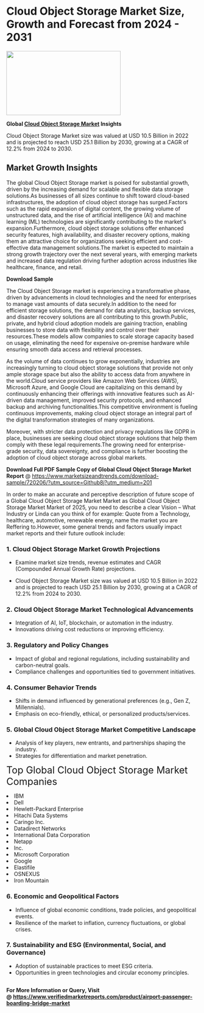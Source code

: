 <H1>Cloud Object Storage Market Size, Growth and Forecast from 2024 - 2031</H1><img class="aligncenter size-medium wp-image-584254" src="https://thirdeyenews.in/wp-content/uploads/2024/09/Global-Market-Research-300x168.jpeg" alt="" width="300" height="168" /><p><strong>Global&nbsp;<a href="https://www.marketsizeandtrends.com/download-sample/720206/?utm_source=Github8j?utm_medium=201">Cloud Object Storage Market</a> Insights</strong></p><p>Cloud Object Storage Market size was valued at USD 10.5 Billion in 2022 and is projected to reach USD 25.1 Billion by 2030, growing at a CAGR of 12.2% from 2024 to 2030.</p><p><h2>Market Growth Insights</h2> <p>The global Cloud Object Storage market is poised for substantial growth, driven by the increasing demand for scalable and flexible data storage solutions.As businesses of all sizes continue to shift toward cloud-based infrastructures, the adoption of cloud object storage has surged.Factors such as the rapid expansion of digital content, the growing volume of unstructured data, and the rise of artificial intelligence (AI) and machine learning (ML) technologies are significantly contributing to the market's expansion.Furthermore, cloud object storage solutions offer enhanced security features, high availability, and disaster recovery options, making them an attractive choice for organizations seeking efficient and cost-effective data management solutions.The market is expected to maintain a strong growth trajectory over the next several years, with emerging markets and increased data regulation driving further adoption across industries like healthcare, finance, and retail.</p> <p><strong>Download Sample</strong></p> <p>The Cloud Object Storage market is experiencing a transformative phase, driven by advancements in cloud technologies and the need for enterprises to manage vast amounts of data securely.In addition to the need for efficient storage solutions, the demand for data analytics, backup services, and disaster recovery solutions are all contributing to this growth.Public, private, and hybrid cloud adoption models are gaining traction, enabling businesses to store data with flexibility and control over their resources.These models allow companies to scale storage capacity based on usage, eliminating the need for expensive on-premise hardware while ensuring smooth data access and retrieval processes.</p> <p>As the volume of data continues to grow exponentially, industries are increasingly turning to cloud object storage solutions that provide not only ample storage space but also the ability to access data from anywhere in the world.Cloud service providers like Amazon Web Services (AWS), Microsoft Azure, and Google Cloud are capitalizing on this demand by continuously enhancing their offerings with innovative features such as AI-driven data management, improved security protocols, and enhanced backup and archiving functionalities.This competitive environment is fueling continuous improvements, making cloud object storage an integral part of the digital transformation strategies of many organizations.</p> <p>Moreover, with stricter data protection and privacy regulations like GDPR in place, businesses are seeking cloud object storage solutions that help them comply with these legal requirements.The growing need for enterprise-grade security, data sovereignty, and compliance is further boosting the adoption of cloud object storage across global markets.</p> <p><span class=""><strong>Download Full PDF Sample Copy of Global Cloud Object Storage Market Report</strong> @ <a href="https://www.marketsizeandtrends.com/download-sample/720206/?utm_source=Github8j?utm_medium=201" target="_blank">https://www.marketsizeandtrends.com/download-sample/720206/?utm_source=Github8j?utm_medium=201</a></span></p><p>In order to make an accurate and perceptive description of future scope of a Global&nbsp;Cloud Object Storage Market Market as Global&nbsp;Cloud Object Storage Market Market of 2025, you need to describe a clear Vision &ndash; What Industry or Linda can you think of for example: Quote from a Technology, healthcare, automotive, renewable energy, name the market you are Reffering to.However, some general trends and factors usually impact market reports and their future outlook include:</p><h3>1.&nbsp;<strong>Cloud Object Storage Market Growth Projections</strong></h3><ul><li>Examine market size trends, revenue estimates and CAGR (Compounded Annual Growth Rate) projections.</li><li><p>Cloud Object Storage Market size was valued at USD 10.5 Billion in 2022 and is projected to reach USD 25.1 Billion by 2030, growing at a CAGR of 12.2% from 2024 to 2030.</p></li></ul><h3>2.&nbsp;<strong>Cloud Object Storage Market Technological Advancements</strong></h3><ul><li>Integration of AI, IoT, blockchain, or automation in the industry.</li><li>Innovations driving cost reductions or improving efficiency.</li></ul><h3>3.&nbsp;<strong>Regulatory and Policy Changes</strong></h3><ul><li>Impact of global and regional regulations, including sustainability and carbon-neutral goals.</li><li>Compliance challenges and opportunities tied to government initiatives.</li></ul><h3>4.&nbsp;<strong>Consumer Behavior Trends</strong></h3><ul><li>Shifts in demand influenced by generational preferences (e.g., Gen Z, Millennials).</li><li>Emphasis on eco-friendly, ethical, or personalized products/services.</li></ul><h3>5.&nbsp;<strong>Global Cloud Object Storage Market Competitive Landscape</strong></h3><ul><li>Analysis of key players, new entrants, and partnerships shaping the industry.</li><li>Strategies for differentiation and market penetration.</li></ul><p data-pm-slice="1 1 []"><span style="color: inherit; font-family: inherit; font-size: 25px;">Top Global Cloud Object Storage Market Companies</span></p><div class="" data-test-id=""><p><li>IBM</li><li> Dell</li><li> Hewlett-Packard Enterprise</li><li> Hitachi Data Systems</li><li> Caringo Inc.</li><li> Datadirect Networks</li><li> International Data Corporation</li><li> Netapp</li><li> Inc.</li><li> Microsoft Corporation</li><li> Google</li><li> Elastifile</li><li> OSNEXUS</li><li> Iron Mountain</li></p></div><h3>6.&nbsp;<strong>Economic and Geopolitical Factors</strong></h3><ul><li>Influence of global economic conditions, trade policies, and geopolitical events.</li><li>Resilience of the market to inflation, currency fluctuations, or global crises.</li></ul><h3>7.&nbsp;<strong>Sustainability and ESG (Environmental, Social, and Governance)</strong></h3><ul><li>Adoption of sustainable practices to meet ESG criteria.</li><li>Opportunities in green technologies and circular economy principles.</li></ul><h2><strong style="font-size: 14px;">For More Information or Query, Visit @&nbsp;</strong><a style="background-color: #ffffff; font-size: 14px;" href="https://www.marketsizeandtrends.com/report/cloud-object-storage-market/" target="_blank">https://www.verifiedmarketreports.com/product/airport-passenger-boarding-bridge-market</a></h2>